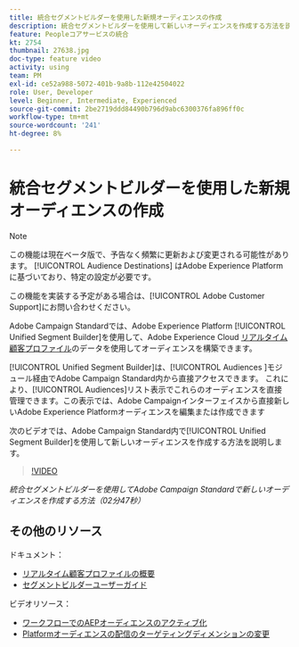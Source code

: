 ```yaml
---
title: 統合セグメントビルダーを使用した新規オーディエンスの作成
description: 統合セグメントビルダーを使用して新しいオーディエンスを作成する方法を説明します
feature: Peopleコアサービスの統合
kt: 2754
thumbnail: 27638.jpg
doc-type: feature video
activity: using
team: PM
exl-id: ce52a988-5072-401b-9a8b-112e42504022
role: User, Developer
level: Beginner, Intermediate, Experienced
source-git-commit: 2be2719ddd84490b796d9abc6300376fa896ff0c
workflow-type: tm+mt
source-wordcount: '241'
ht-degree: 8%

---
```


# 統合セグメントビルダーを使用した新規オーディエンスの作成

>[!NOTE]
>
>この機能は現在ベータ版で、予告なく頻繁に更新および変更される可能性があります。 [!UICONTROL Audience Destinations] はAdobe Experience Platformに基づいており、特定の設定が必要です。
>
>この機能を実装する予定がある場合は、[!UICONTROL Adobe Customer Support]にお問い合わせください。

Adobe Campaign Standardでは、Adobe Experience Platform [!UICONTROL Unified Segment Builder]を使用して、Adobe Experience Cloud [リアルタイム顧客プロファイル](https://docs.adobe.com/content/help/en/platform-learn/tutorials/profiles/understanding-the-real-time-customer-profile.html)のデータを使用してオーディエンスを構築できます。

[!UICONTROL Unified Segment Builder]は、[!UICONTROL Audiences ]モジュール経由でAdobe Campaign Standard内から直接アクセスできます。 これにより、[!UICONTROL Audiences]リスト表示でこれらのオーディエンスを直接管理できます。この表示では、Adobe Campaignインターフェイスから直接新しいAdobe Experience Platformオーディエンスを編集または作成できます

次のビデオでは、Adobe Campaign Standard内で[!UICONTROL Unified Segment Builder]を使用して新しいオーディエンスを作成する方法を説明します。

>[!VIDEO](https://video.tv.adobe.com/v/27638?quality=12)

*統合セグメントビルダーを使用してAdobe Campaign Standardで新しいオーディエンスを作成する方法（02分47秒）*

## その他のリソース

ドキュメント：

* [リアルタイム顧客プロファイルの概要](https://www.adobe.io/apis/experienceplatform/home/profile-identity-segmentation/profile-identity-segmentation-services.html#!api-specification/markdown/narrative/technical_overview/unified_profile_architectural_overview/unified_profile_architectural_overview.md)
* [セグメントビルダーユーザーガイド](https://www.adobe.io/apis/experienceplatform/home/profile-identity-segmentation/profile-identity-segmentation-services.html#!api-specification/markdown/narrative/technical_overview/segmentation/segment-builder-guide.md)

ビデオリソース：

* [ワークフローでのAEPオーディエンスのアクティブ化](/help/profiles-and-audiences/audience-destinations/activating-aep-audiences.md)
* [Platformオーディエンスの配信のターゲティングディメンションの変更](/help/profiles-and-audiences/audience-destinations/changing-targeting-dimension.md)
